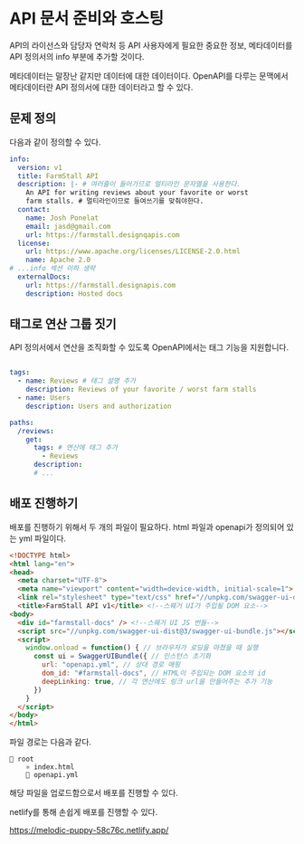 # API 문서 준비와 호스팅

API의 라이선스와 담당자 연락처 등 API 사용자에게 필요한 중요한 정보, 메타데이터를 API 정의서의 info 부분에 추가할 것이다.

메타데이터는 말장난 같지만 데이터에 대한 데이터이다. OpenAPI를 다루는 문맥에서 메타데이터란 API 정의서에 대한 데이터라고 할 수 있다.

## 문제 정의

다음과 같이 정의할 수 있다.

```yaml
info:
  version: v1
  title: FarmStall API
  description: |- # 여러줄이 들어가므로 멀티라인 문자열을 사용한다.
    An API for writing reviews about your favorite or worst
    farm stalls. # 멀티라인이므로 들여쓰기를 맞춰야한다.
  contact:
    name: Josh Ponelat
    email: jasd@gmail.com
    url: https://farmstall.designqapis.com
  license:
    url: https://www.apache.org/licenses/LICENSE-2.0.html
    name: Apache 2.0
# ...info 섹션 이하 생략
  externalDocs:
    url: https://farmstall.designapis.com
    description: Hosted docs
```

## 태그로 연산 그룹 짓기

API 정의서에서 연산을 조직화할 수 있도록 OpenAPI에서는 태그 기능을 지원합니다.

```yaml

tags:
  - name: Reviews # 태그 설명 추가
    description: Reviews of your favorite / worst farm stalls
  - name: Users
    description: Users and authorization

paths:
  /reviews:
    get:
      tags: # 연산에 태그 추가
        - Reviews
      description:
      # ...
```

## 배포 진행하기

배포를 진행하기 위해서 두 개의 파일이 필요하다. html 파일과 openapi가 정의되어 있는 yml 파일이다.

```html
<!DOCTYPE html>
<html lang="en">
<head>
  <meta charset="UTF-8">
  <meta name="viewport" content="width=device-width, initial-scale=1">
  <link rel="stylesheet" type="text/css" href="//unpkg.com/swagger-ui-dist@3/swagger-ui.css">
  <title>FarmStall API v1</title> <!--스웨거 UI가 주입될 DOM 요소-->
<body>
  <div id="farmstall-docs" /> <!--스웨거 UI JS 번들-->
  <script src="//unpkg.com/swagger-ui-dist@3/swagger-ui-bundle.js"></script>
  <script>
    window.onload = function() { // 브라우저가 로딩을 마쳤을 때 실행
      const ui = SwaggerUIBundle({ // 인스턴스 초기화
        url: "openapi.yml", // 상대 경로 매핑
        dom_id: "#farmstall-docs", // HTML이 주입되는 DOM 요소의 id
        deepLinking: true, // 각 연산에도 링크 url을 만들어주는 추가 기능
      })
    }
  </script>
</body>
</html>
```

파일 경로는 다음과 같다.

```text
📂 root
    ⚛️ index.html
    📜 openapi.yml
```

해당 파일을 업로드함으로서 배포를 진행할 수 있다.

netlify를 통해 손쉽게 배포를 진행할 수 있다.

https://melodic-puppy-58c76c.netlify.app/